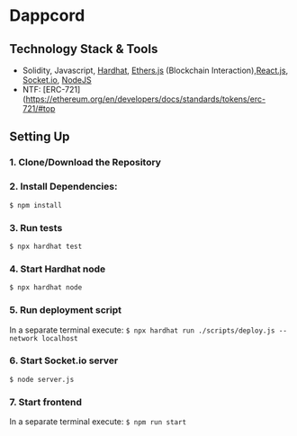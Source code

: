 # Dappcord

## Technology Stack & Tools

- Solidity, Javascript, [Hardhat](https://hardhat.org/), [Ethers.js](https://docs.ethers.io/v5/) (Blockchain Interaction),[React.js](https://reactjs.org/), [Socket.io](https://socket.io/), [NodeJS](https://nodejs.org/en/)
- NTF: [ERC-721](https://ethereum.org/en/developers/docs/standards/tokens/erc-721/#top


## Setting Up
### 1. Clone/Download the Repository

### 2. Install Dependencies:
`$ npm install`

### 3. Run tests
`$ npx hardhat test`

### 4. Start Hardhat node
`$ npx hardhat node`

### 5. Run deployment script
In a separate terminal execute:
`$ npx hardhat run ./scripts/deploy.js --network localhost`

### 6. Start Socket.io server
`$ node server.js`

### 7. Start frontend
In a separate terminal execute:
`$ npm run start`